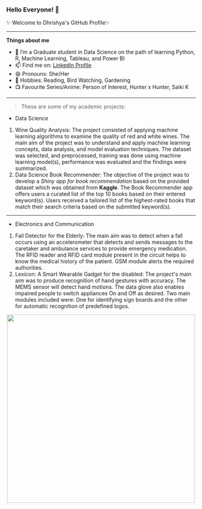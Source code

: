 ### Hello Everyone! 👋  

✨ Welcome to Dhrishya's GitHub Profile✨

***
**Things about me**

- 🌱 I’m a Graduate student in Data Science on the path of learning Python, R, Machine Learning, Tableau, and Power BI
- 📫 Find me on: [LinkedIn Profile](https://www.linkedin.com/in/dhrishya-menon-2609/)
- 😄 Pronouns: She/Her
- 🎈 Hobbies: Reading, Bird Watching, Gardening 
- 📺 Favourite Series/Anime: Person of Interest, Hunter x Hunter, Saiki K
***

>These are some of my academic projects:
- Data Science
1. Wine Quality Analysis: The project consisted of applying machine learning algorithms to examine the quality of red and white wines. The main aim of the project was to understand and apply machine learning concepts, data analysis, and model evaluation techniques. The dataset was selected, and preprocessed, training was done using machine learning model(s), performance was evaluated and the findings were summarized.
2. Data Science Book Recommender: The objective of the project was to develop a _Shiny app for book recommendation_ based on the provided dataset which was obtained from **Kaggle**. The Book Recommender app offers users a curated list of the top 10 books based on their entered keyword(s). Users received a tailored list of the highest-rated books that match their search criteria based on the submitted keyword(s).
   
***

- Electronics and Communication
1. Fall Detector for the Elderly: The main aim was to detect when a fall occurs using an accelerometer that detects and sends messages to the caretaker and ambulance services to provide emergency medication. The RFID reader and RFID card module present in the circuit helps to know the medical history of the patient. GSM module alerts the required authorities.
2. Lexicon: A Smart Wearable Gadget for the disabled: The project's main aim was to produce recognition of hand gestures with accuracy. The MEMS sensor will detect hand motions. The data glove also enables impaired people to switch appliances On and Off as desired. Two main modules included were: One for identifying sign boards and the other for automatic recognition of predefined logos.

<p align="center">
<img src="https://media.giphy.com/media/LMcB8XospGZO8UQq87/giphy.gif" width="500">

  
 
